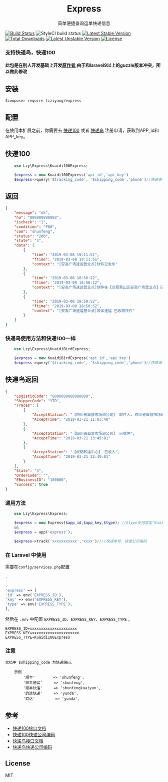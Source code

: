 <h1 align="center"> Express </h1>

<p align="center">简单便捷查询运单快递信息</p>


[![Build Status](https://travis-ci.org/uuk020/logistics.svg?branch=master)](https://travis-ci.org/uuk020/logistics)
![StyleCI build status](https://github.styleci.io/repos/163085695/shield)
[![Latest Stable Version](https://poser.pugx.org/wythe/logistics/v/stable)](https://packagist.org/packages/wythe/logistics)
[![Total Downloads](https://poser.pugx.org/wythe/logistics/downloads)](https://packagist.org/packages/wythe/logistics)
[![Latest Unstable Version](https://poser.pugx.org/wythe/logistics/v/unstable)](https://packagist.org/packages/wythe/logistics)
[![License](https://poser.pugx.org/wythe/logistics/license)](https://packagist.org/packages/wythe/logistics)

### 支持快递鸟，快递100

#### 此包是在别人开发基础上开发[原作者](https://github.com/inbjo/express/blob/master/README.md),由于和laravel9以上的guzzle版本冲突，所以做此修改

## 安装

```shell 
$composer require liziyang/express
```

## 配置

在使用本扩展之前，你需要去 [快递100](https://www.kuaidi100.com/openapi/applyapi.shtml)
或者 [快递鸟](http://www.kdniao.com/reg) 注册申请，获取到APP_id和APP_key。

## 快递100

```php
    use Lzy\Express\Kuaidi100Express;

    $express = new Kuaidi100Express('api_id','api_key')
    $express->query('$tracking_code', '$shipping_code','phone')//快递单号，快递公司编码，如果是顺丰快运，顺丰速运，丰网快运需要手机号
```

## 返回

```json
{
    "message": "ok",
    "nu": "888888888888",
    "ischeck": "1",
    "condition": "F00",
    "com": "shunfeng",
    "status": "200",
    "state": "3",
    "data": [
        {
            "time": "2019-03-08 19:11:51",
            "ftime": "2019-03-08 19:11:51",
            "context": "[安高广场速运营业点]快件已发车"
        },
        {
            "time": "2019-03-08 18:56:12",
            "ftime": "2019-03-08 18:56:12",
            "context": "[安高广场速运营业点]快件在【合肥蜀山区安高广场营业点】已装车,准备发往 【合肥经开集散中心】"
        },
        {
            "time": "2019-03-08 18:50:52",
            "ftime": "2019-03-08 18:50:52",
            "context": "[安高广场速运营业点]顺丰速运 已收取快件"
        }
    ]
}
```

### 快递鸟使用方法和快递100一样

```php
    use Lzy\Express\KuaidiBirdExpress;

    $express = new KuaidiBirdExpress('api_id','api_key')
    $express->query('$tracking_code', '$shipping_code','phone')//快递单号，快递公司编码，如果是顺丰快运，顺丰速运，丰网快运需要手机号
```

## 快递鸟返回

``` json
{
    "LogisticCode": "8888888888888888",
    "ShipperCode": "YTO",
    "Traces": [
        {
            "AcceptStation": "【四川省直营市场部公司】 取件人: 四川省直营市场部41 已收件",
            "AcceptTime": "2019-03-21 11:03:40"
        },
        {
            "AcceptStation": "【四川省直营市场部公司】 已收件",
            "AcceptTime": "2019-03-21 13:45:01"
        },
        {
            "AcceptStation": "【成都转运中心】 已收入",
            "AcceptTime": "2019-03-21 22:40:01"
        }
    ],
    "State": "3",
    "OrderCode": "",
    "EBusinessID": "100000",
    "Success": true
}
```

### 通用方法

```php
    use Lzy\Express\Express;

    $express = new Express($app_id,$app_key,$type); //$type支持类型'Kuaidi100Express'、'KuaidiBirdExpress'
    && 
    $express = app('express');

    $express->track('xxxxxxxxxxx','xxxx')////快递单号，快递公司编码
```

### 在 Laravel 中使用

需要在`config/services.php`配置

```php
.
.
.
'express' => [
'id' => env('EXPRESS_ID'),
'key' => env('EXPRESS_KEY'),
'type' => env('EXPRESS_TYPE'),
],
 ```

然后在 `.env` 中配置 `EXPRESS_ID`、`EXPRESS_KEY`、`EXPRESS_TYPE`；

 ```env
 EXPRESS_ID=xxxxxxxxxxxxxxxxxxxxx
 EXPRESS_KEY=xxxxxxxxxxxxxxxxxxxxx
 EXPRESS_TYPE=Kuaidi100Express
 ```

### 注意

    文档中 $shipping_code 为快递编码，

        示例
            '顺丰'        => 'shunfeng',
            '顺丰速运'     => 'shunfeng',
            '顺丰快运'     => 'shunfengkuaiyun',
            '韵达快递'     => 'yunda',
            '韵达'         => 'yunda',

## 参考

- [快递100接口文档](https://www.kuaidi100.com/openapi/api_post.shtml)
- [快递100快递公司编码](https://blog.csdn.net/u011816231/article/details/53063611)
- [快递鸟接口文档](http://www.kdniao.com/documents)
- [快递鸟快递公司编码](http://www.kdniao.com/documents)

## License

MIT
